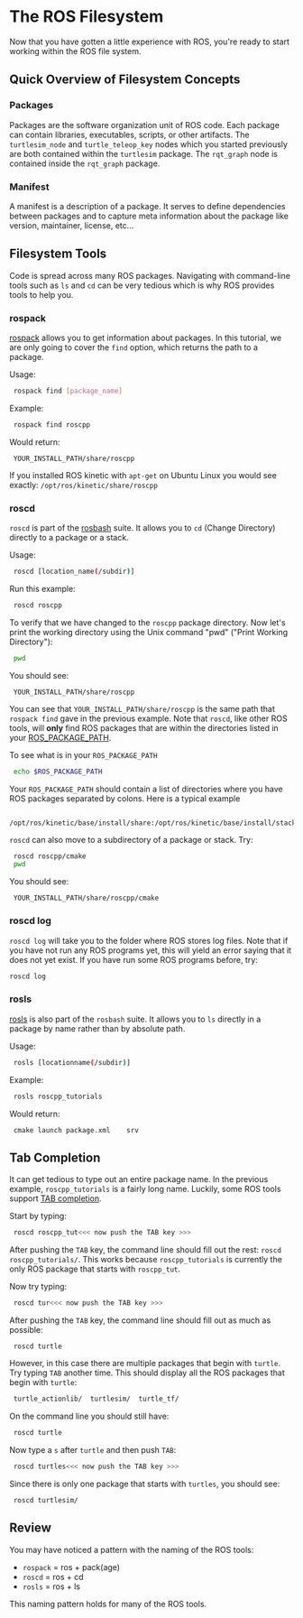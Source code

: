 # The ROS Filesystem

Now that you have gotten a little experience with ROS, you're ready to start working within the ROS file system.


## Quick Overview of Filesystem Concepts

### Packages

Packages are the software organization unit of ROS code. Each package can contain libraries, executables, scripts, or other artifacts.  The `turtlesim_node` and `turtle_teleop_key` nodes which you started previously are both contained within the `turtlesim` package. The `rqt_graph` node is contained inside the `rqt_graph` package.

### Manifest

A manifest is a description of a package. It serves to define dependencies between packages and to capture meta information about the package like version, maintainer, license, etc...



## Filesystem Tools

Code is spread across many ROS packages. Navigating with command-line tools such as `ls` and `cd` can be very tedious which is why ROS provides tools to help you.

### rospack

[rospack](https://wiki.ros.org/rospack) allows you to get information about packages. In this tutorial, we are only going to cover the `find` option, which returns the path to a package.

Usage:
```bash
 rospack find [package_name]
```

Example:
```bash
 rospack find roscpp
```

Would return:
```
 YOUR_INSTALL_PATH/share/roscpp
```

If you installed ROS kinetic with `apt-get` on Ubuntu Linux you would see exactly: `/opt/ros/kinetic/share/roscpp`

### roscd

`roscd` is part of the [rosbash](https://wiki.ros.org/rosbash) suite. It allows you to `cd` (Change Directory) directly to a package or a stack.

Usage:
```bash
 roscd [location_name(/subdir)]
```

Run this example:
```bash
 roscd roscpp
```

To verify that we have changed to the `roscpp` package directory. Now let's print the working directory using the Unix command "pwd" ("Print Working Directory"):
```bash
 pwd
```

You should see:
```
 YOUR_INSTALL_PATH/share/roscpp
```

You can see that `YOUR_INSTALL_PATH/share/roscpp` is the same path that `rospack find` gave in the previous example.
Note that `roscd`, like other ROS tools, will **only** find ROS packages that are within the directories listed in your [ROS_PACKAGE_PATH](https://wiki.ros.org/ROS/EnvironmentVariables#ROS_PACKAGE_PATH).

To see what is in your `ROS_PACKAGE_PATH`
```bash
 echo $ROS_PACKAGE_PATH
```

Your `ROS_PACKAGE_PATH` should contain a list of directories where you have ROS packages separated by colons. Here is a typical example
```
 /opt/ros/kinetic/base/install/share:/opt/ros/kinetic/base/install/stacks
```

`roscd` can also move to a subdirectory of a package or stack. Try:
```bash
 roscd roscpp/cmake
 pwd
```

You should see:
```
 YOUR_INSTALL_PATH/share/roscpp/cmake
```

### roscd log

`roscd log` will take you to the folder where ROS stores log files. Note that if you have not run any ROS programs yet, this will yield an error saying that it does not yet exist.
If you have run some ROS programs before, try:
```bash
roscd log
```

### rosls

[rosls](https://wiki.ros.org/rosbash#rosls) is also part of the `rosbash` suite. It allows you to `ls` directly in a package by name rather than by absolute path.

Usage:
```bash
 rosls [locationname(/subdir)]
```

Example:
```bash
 rosls roscpp_tutorials
```

Would return:
```
 cmake launch package.xml    srv
```



## Tab Completion

It can get tedious to type out an entire package name.  In the previous example, `roscpp_tutorials` is a fairly long name.  Luckily, some ROS tools support [TAB completion](https://en.wikipedia.org/wiki/Command_line_completion).

Start by typing:
```bash
 roscd roscpp_tut<<< now push the TAB key >>>
```

After pushing the `TAB` key, the command line should fill out the rest: `roscd roscpp_tutorials/`. This works because `roscpp_tutorials` is currently the only ROS package that starts with `roscpp_tut`.

Now try typing:
```bash
 roscd tur<<< now push the TAB key >>>
```

After pushing the `TAB` key, the command line should fill out as much as possible:
```
 roscd turtle
```

However, in this case there are multiple packages that begin with `turtle`. Try typing `TAB` another time.  This should display all the ROS packages that begin with `turtle`:
``` bash
 turtle_actionlib/  turtlesim/  turtle_tf/
```

On the command line you should still have:
```bash
 roscd turtle
```

Now type a `s` after `turtle` and then push `TAB`:
```bash
 roscd turtles<<< now push the TAB key >>>
```

Since there is only one package that starts with `turtles`, you should see:
```
 roscd turtlesim/
```



## Review

You may have noticed a pattern with the naming of the ROS tools:

 * `rospack` = ros + pack(age)
 * `roscd` = ros + cd
 * `rosls` = ros + ls

This naming pattern holds for many of the ROS tools.
